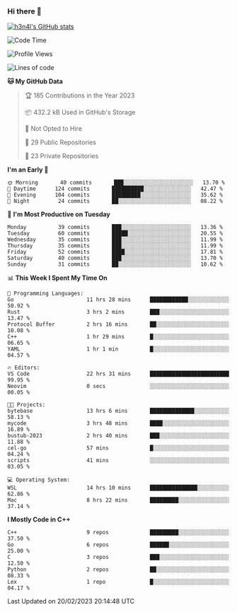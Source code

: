 ### Hi there 👋

[![h3n4l's GitHub stats](https://github-readme-stats.vercel.app/api?username=h3n4l&count_private=true&show_icons=true&theme=radical)](https://github.com/h3n4l/github-readme-stats)

<!--START_SECTION:waka-->
![Code Time](http://img.shields.io/badge/Code%20Time-956%20hrs%2023%20mins-blue)

![Profile Views](http://img.shields.io/badge/Profile%20Views-1-blue)

![Lines of code](https://img.shields.io/badge/From%20Hello%20World%20I%27ve%20Written-2%20Million%20lines%20of%20code-blue)

**🐱 My GitHub Data** 

> 🏆 185 Contributions in the Year 2023
 > 
> 📦 432.2 kB Used in GitHub's Storage 
 > 
> 🚫 Not Opted to Hire
 > 
> 📜 29 Public Repositories 
 > 
> 🔑 23 Private Repositories  
 > 
**I'm an Early 🐤** 

```text
🌞 Morning       40 commits       ███░░░░░░░░░░░░░░░░░░░░░░   13.70 % 
🌆 Daytime      124 commits       ██████████░░░░░░░░░░░░░░░   42.47 % 
🌃 Evening      104 commits       █████████░░░░░░░░░░░░░░░░   35.62 % 
🌙 Night         24 commits       ██░░░░░░░░░░░░░░░░░░░░░░░   08.22 % 

```
📅 **I'm Most Productive on Tuesday** 

```text
Monday          39 commits       ███░░░░░░░░░░░░░░░░░░░░░░   13.36 % 
Tuesday         60 commits       █████░░░░░░░░░░░░░░░░░░░░   20.55 % 
Wednesday       35 commits       ███░░░░░░░░░░░░░░░░░░░░░░   11.99 % 
Thursday        35 commits       ███░░░░░░░░░░░░░░░░░░░░░░   11.99 % 
Friday          52 commits       ████░░░░░░░░░░░░░░░░░░░░░   17.81 % 
Saturday        40 commits       ███░░░░░░░░░░░░░░░░░░░░░░   13.70 % 
Sunday          31 commits       ██░░░░░░░░░░░░░░░░░░░░░░░   10.62 % 

```


📊 **This Week I Spent My Time On** 

```text
💬 Programming Languages: 
Go                       11 hrs 28 mins      ████████████░░░░░░░░░░░░░   50.92 % 
Rust                     3 hrs 2 mins        ███░░░░░░░░░░░░░░░░░░░░░░   13.47 % 
Protocol Buffer          2 hrs 16 mins       ██░░░░░░░░░░░░░░░░░░░░░░░   10.08 % 
C++                      1 hr 29 mins        █░░░░░░░░░░░░░░░░░░░░░░░░   06.65 % 
YAML                     1 hr 1 min          █░░░░░░░░░░░░░░░░░░░░░░░░   04.57 % 

🔥 Editors: 
VS Code                  22 hrs 31 mins      █████████████████████████   99.95 % 
Neovim                   0 secs              ░░░░░░░░░░░░░░░░░░░░░░░░░   00.05 % 

🐱‍💻 Projects: 
bytebase                 13 hrs 6 mins       ██████████████░░░░░░░░░░░   58.13 % 
mycode                   3 hrs 48 mins       ████░░░░░░░░░░░░░░░░░░░░░   16.89 % 
bustub-2023              2 hrs 40 mins       ███░░░░░░░░░░░░░░░░░░░░░░   11.88 % 
cel-go                   57 mins             █░░░░░░░░░░░░░░░░░░░░░░░░   04.24 % 
scripts                  41 mins             ░░░░░░░░░░░░░░░░░░░░░░░░░   03.05 % 

💻 Operating System: 
WSL                      14 hrs 10 mins      ███████████████░░░░░░░░░░   62.86 % 
Mac                      8 hrs 22 mins       █████████░░░░░░░░░░░░░░░░   37.14 % 

```

**I Mostly Code in C++** 

```text
C++                      9 repos             █████████░░░░░░░░░░░░░░░░   37.50 % 
Go                       6 repos             ██████░░░░░░░░░░░░░░░░░░░   25.00 % 
C                        3 repos             ███░░░░░░░░░░░░░░░░░░░░░░   12.50 % 
Python                   2 repos             ██░░░░░░░░░░░░░░░░░░░░░░░   08.33 % 
Lex                      1 repo              █░░░░░░░░░░░░░░░░░░░░░░░░   04.17 % 

```



 Last Updated on 20/02/2023 20:14:48 UTC
<!--END_SECTION:waka-->

